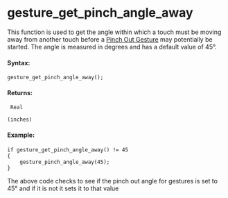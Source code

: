 # gesture_get_pinch_angle_away

This function is used to get the angle within which a touch must be
moving away from another touch before a [Pinch Out
Gesture](../../../../The_Asset_Editors/Object_Properties/Gesture_Events)
may potentially be started. The angle is measured in degrees and has a
default value of 45°.

#### **Syntax:**

``` gml
gesture_get_pinch_angle_away();
```

#### Returns:

``` gml
 Real

(inches)
```

#### Example:

``` gml
if gesture_get_pinch_angle_away() != 45
{
    gesture_pinch_angle_away(45);
}
```

The above code checks to see if the pinch out angle for gestures is set
to 45° and if it is not it sets it to that value
